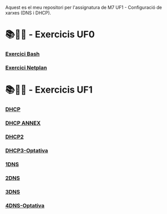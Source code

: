 Aquest es el meu repositori per l'assignatura de M7 UF1 - Configuració de xarxes (DNS i DHCP).

# 📚📝💾 - Exercicis UF0 
### [Exercici Bash](Bash.pdf)
### [Exercici Netplan](NetPlan.pdf)

# 📚📝💾 - Exercicis UF1 
### [DHCP](DHCP.pdf)
### [DHCP ANNEX](Annex(24-25).pdf)
### [DHCP2](DHCP2.pdf)
### [DHCP3-Optativa](DHCP3OPTATIVA.pdf)
### [1DNS](1DNS.pdf)
### [2DNS](2DNS.pdf)
### [3DNS](DHCP3OPTATIVA.pdf)
### [4DNS-Optativa](4DNS-OPCIONAL.pdf)
